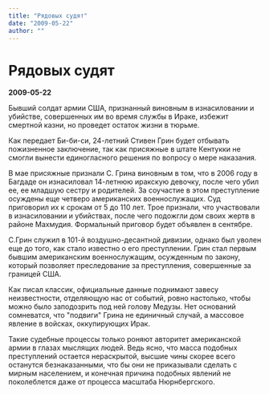 ```yaml
---
title: "Рядовых судят"
date: "2009-05-22"
author: ""
---
```


# Рядовых судят

**2009-05-22** 

Бывший солдат армии США, признанный виновным в изнасиловании и убийстве, совершенных им во время службы в Ираке, избежит смертной казни, но проведет остаток жизни в тюрьме.

Как передает Би-би-си, 24-летний Стивен Грин будет отбывать пожизненное заключение, так как присяжные в штате Кентукки не смогли вынести единогласного решения по вопросу о мере наказания.

В мае присяжные признали С. Грина виновным в том, что в 2006 году в Багдаде он изнасиловал 14-летнюю иракскую девочку, после чего убил ее, ее младшую сестру и родителей. За соучастие в этом преступление осуждены еще четверо американских военнослужащих. Суд приговорил их к срокам от 5 до 110 лет. Трое признали, что участвовали в изнасиловании и убийствах, после чего подожгли дом своих жертв в районе Махмудия. Формальный приговор будет объявлен в сентябре.

С.Грин служил в 101-й воздушно-десантной дивизии, однако был уволен еще до того, как стало известно о его преступлении. Грин стал первым бывшим американским военнослужащим, осужденным по закону, который позволяет преследование за преступления, совершенные за границей США.

Как писал классик, официальные данные поднимают завесу неизвестности, отделяющую нас от событий, ровно настолько, чтобы можно было заподозрить под ней голову Медузы. Нет оснований сомневатся, что "подвиги" Грина не единичный случай, а массовое явление в войсках, оккупирующих Ирак.

Такие судебные процессы только роняют авторитет американской армии в глазах мыслящих людей. Ведь ясно, что масса подобных преступлений остается нераскрытой, высшие чины скорее всего останутся безнаказанными, что бы они не приказывали сделать с мирным населением, и конечная причина подобных явлений не поколеблется даже от процесса масштаба Нюрнбергского.
